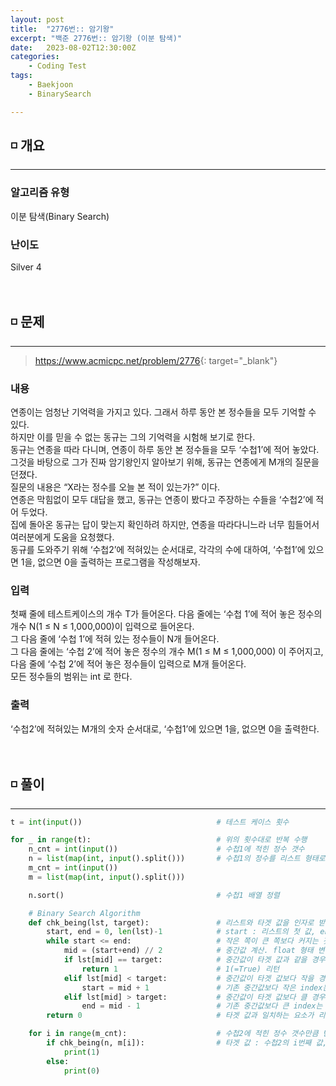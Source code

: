 ```yaml
---
layout: post
title:  "2776번:: 암기왕"
excerpt: "백준 2776번:: 암기왕 (이분 탐색)"
date:   2023-08-02T12:30:00Z
categories:
    - Coding Test
tags:
    - Baekjoon
    - BinarySearch

---
```


## ◽ 개요
---
### 알고리즘 유형
이분 탐색(Binary Search)

### 난이도
Silver 4
<br/><br/><br/>

## ◽ 문제
---
> <https://www.acmicpc.net/problem/2776>{: target="_blank"}

### 내용
연종이는 엄청난 기억력을 가지고 있다. 그래서 하루 동안 본 정수들을 모두 기억할 수 있다.  
하지만 이를 믿을 수 없는 동규는 그의 기억력을 시험해 보기로 한다.  
동규는 연종을 따라 다니며, 연종이 하루 동안 본 정수들을 모두 ‘수첩1’에 적어 놓았다.  
그것을 바탕으로 그가 진짜 암기왕인지 알아보기 위해, 동규는 연종에게 M개의 질문을 던졌다.  
질문의 내용은 “X라는 정수를 오늘 본 적이 있는가?” 이다.  
연종은 막힘없이 모두 대답을 했고, 동규는 연종이 봤다고 주장하는 수들을 ‘수첩2’에 적어 두었다.  
집에 돌아온 동규는 답이 맞는지 확인하려 하지만, 연종을 따라다니느라 너무 힘들어서 여러분에게 도움을 요청했다.  
동규를 도와주기 위해 ‘수첩2’에 적혀있는 순서대로, 각각의 수에 대하여, ‘수첩1’에 있으면 1을, 없으면 0을 출력하는 프로그램을 작성해보자.

### 입력
첫째 줄에 테스트케이스의 개수 T가 들어온다. 다음 줄에는 ‘수첩 1’에 적어 놓은 정수의 개수 N(1 ≤ N ≤ 1,000,000)이 입력으로 들어온다.  
그 다음 줄에  ‘수첩 1’에 적혀 있는 정수들이 N개 들어온다.  
그 다음 줄에는 ‘수첩 2’에 적어 놓은 정수의 개수 M(1 ≤ M ≤ 1,000,000) 이 주어지고,  
다음 줄에 ‘수첩 2’에 적어 놓은 정수들이 입력으로 M개 들어온다.  
모든 정수들의 범위는 int 로 한다.

### 출력
‘수첩2’에 적혀있는 M개의 숫자 순서대로, ‘수첩1’에 있으면 1을, 없으면 0을 출력한다.
<br/><br/><br/>

## ◽ 풀이
---

```python
t = int(input())                              # 테스트 케이스 횟수

for _ in range(t):                            # 위의 횟수대로 반복 수행
    n_cnt = int(input())                      # 수첩1에 적힌 정수 갯수
    n = list(map(int, input().split()))       # 수첩1의 정수를 리스트 형태로 가져옴. 후략
    m_cnt = int(input())
    m = list(map(int, input().split()))

    n.sort()                                  # 수첩1 배열 정렬

    # Binary Search Algorithm
    def chk_being(lst, target):               # 리스트와 타겟 값을 인자로 받음
        start, end = 0, len(lst)-1            # start : 리스트의 첫 값, end : 리스트의 마지막 값
        while start <= end:                   # 작은 쪽이 큰 쪽보다 커지는 것을 막고, 리스트 내 요소에 대해 T/F 반복 검증
            mid = (start+end) // 2            # 중간값 계산. float 형태 변환을 막기 위해 몫만 취함
            if lst[mid] == target:            # 중간값이 타겟 값과 같을 경우
                return 1                      # 1(=True) 리턴
            elif lst[mid] < target:           # 중간값이 타겟 값보다 작을 경우
                start = mid + 1               # 기존 중간값보다 작은 index는 탐색할 필요 없음
            elif lst[mid] > target:           # 중간값이 타겟 값보다 클 경우
                end = mid - 1                 # 기존 중간값보다 큰 index는 탐색할 필요 없음
        return 0                              # 타겟 값과 일치하는 요소가 리스트 내에 없을 경우 0(=False) 리턴

    for i in range(m_cnt):                    # 수첩2에 적힌 정수 갯수만큼 반복
        if chk_being(n, m[i]):                # 타겟 값 : 수첩2의 i번째 값, 리스트 : 수첩1의 전체 값(정렬된 상태)
            print(1)
        else:
            print(0)
            
```
